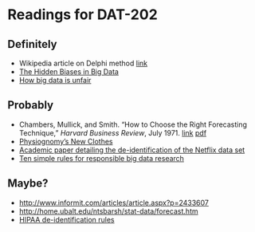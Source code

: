 # Readings for DAT-202

## Definitely
* Wikipedia article on Delphi method [link](https://en.wikipedia.org/wiki/Delphi_method)
* [The Hidden Biases in Big Data](https://hbr.org/2013/04/the-hidden-biases-in-big-data)
* [How big data is unfair](https://medium.com/@mrtz/how-big-data-is-unfair-9aa544d739de)

## Probably
* Chambers, Mullick, and Smith. “How to Choose the Right Forecasting Technique,” _Harvard Business Review_, July 1971. [link](https://hbr.org/1971/07/how-to-choose-the-right-forecasting-technique) [pdf](./files/choosing_forecasting_technique_HBR_71.pdf)
* [Physiognomy’s New Clothes](https://medium.com/@blaisea/physiognomys-new-clothes-f2d4b59fdd6a)
* [Academic paper detailing the de-identification of the Netflix data set](https://arxiv.org/pdf/cs/0610105.pdf)
* [Ten simple rules for responsible big data research](https://journals.plos.org/ploscompbiol/article?id=10.1371/journal.pcbi.1005399)


## Maybe?
* http://www.informit.com/articles/article.aspx?p=2433607
* http://home.ubalt.edu/ntsbarsh/stat-data/forecast.htm
* [HIPAA de-identification rules](https://www.hhs.gov/hipaa/for-professionals/privacy/special-topics/de-identification/index.html#standard)
